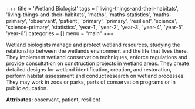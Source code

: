 +++
title = 'Wetland Biologist'
tags = ['living-things-and-their-habitats', 'living-things-and-their-habitats', 'maths', 'maths-statistics', 'maths-primary', 'observant', 'patient', 'primary', 'primary', 'resilient', 'science', 'science-primary', 'statistics', 'year-1', 'year-2', 'year-3', 'year-4', 'year-5', 'year-6']
categories = []
menu = "main"
+++

Wetland biologists manage and protect wetland resources, studying the relationship between the wetlands environment and the life that lives there. They implement wetland conservation techniques, enforce regulations and provide consultation on construction projects in wetland areas. They create detailed designs for wetland identification, creation, and restoration, perform habitat assessment and conduct research on wetland processes. They may work in zoos or parks, parts of conservation programs or in public education.

<strong>Attributes: </strong>observant, patient, resilient

